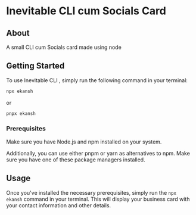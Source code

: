 
# Inevitable CLI cum Socials Card

## About

A small CLI cum Socials card made using node

## Getting Started

To use Inevitable CLI , simply run the following command in your terminal:
```zsh
npx ekansh
```
or 
```zsh
pnpx ekansh
```

### Prerequisites

Make sure you have Node.js and npm installed on your system.

Additionally, you can use either pnpm or yarn as alternatives to npm. Make sure you have one of these package managers installed.

## Usage

Once you've installed the necessary prerequisites, simply run the `npx ekansh` command in your terminal. This will display your business card with your contact information and other details.
